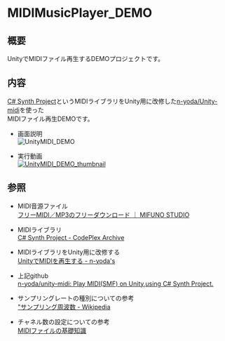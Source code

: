 # MIDIMusicPlayer_DEMO  
  
## 概要  
 UnityでMIDIファイル再生するDEMOプロジェクトです。  
  
## 内容  
 [C# Synth Project](https://archive.codeplex.com/?p=csharpsynthproject)というMIDIライブラリをUnity用に改修した[n-yoda/Unity-midi](https://github.com/n-yoda/unity-midi)を使った  
MIDIファイル再生DEMOです。  
  
- 画面説明  
![UnityMIDI_DEMO](https://user-images.githubusercontent.com/17695962/83123011-6b008900-a10f-11ea-81d5-be1de12cfd09.png)  
  
- 実行動画  
[![UnityMIDI_DEMO_thumbnail](https://user-images.githubusercontent.com/17695962/83125754-e44dab00-a112-11ea-8109-a8b2e7dfdf6d.png)](https://twitter.com/RerykA99/status/1265940146014150656)  
  
## 参照  
- MIDI音源ファイル  
[フリーMIDI／MP3のフリーダウンロード ｜ MIFUNO STUDIO](http://www.mifunostudio.com/freemidimp3/)  
  
- MIDIライブラリ  
[C# Synth Project - CodePlex Archive](https://archive.codeplex.com/?p=csharpsynthproject)  
  
- MIDIライブラリをUnity用に改修する  
[UnityでMIDIを再生する - n-yoda's](http://ny.hateblo.jp/entry/2016/01/21/230640)  
  
- 上記github  
[n-yoda/unity-midi: Play MIDI(SMF) on Unity,using C# Synth Project.](https://github.com/n-yoda/unity-midi)  
  
- サンプリングレートの種別についての参考  
["サンプリング周波数 - Wikipedia](https://assetstore.unity.com/packages/3d/characters/unity-chan-model-18705)  
  
- チャネル数の設定についての参考  
[MIDIファイルの基礎知識](http://hp.vector.co.jp/authors/VA029289/midi1.html)  
